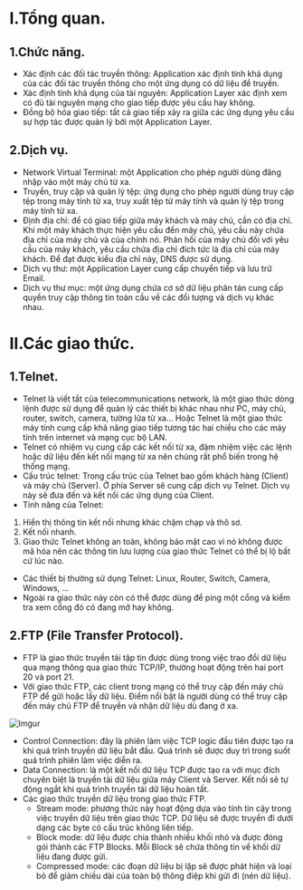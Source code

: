 # I.Tổng quan.
## 1.Chức năng.
* Xác định các đối tác truyền thông: Application xác định tính khả dụng của các đối tác truyền thông cho một ứng dụng có dữ liệu để truyền.
* Xác định tính khả dụng của tài nguyên: Application Layer xác định xem có đủ tài nguyên mạng cho giao tiếp được yêu cầu hay không.
* Đồng bộ hóa giao tiếp: tất cả giao tiếp xảy ra giữa các ứng dụng yêu cầu sự hợp tác được quản lý bởi một Application Layer.

## 2.Dịch vụ.
* Network Virtual Terminal: một Application cho phép người dùng đăng nhập vào một máy chủ từ xa.
* Truyền, truy cập và quản lý tệp: ứng dụng cho phép người dùng truy cập tệp trong máy tính từ xa, truy xuất tệp từ máy tính và quản lý tệp trong máy tính từ xa.
* Định địa chỉ: để có giao tiếp giữa máy khách và máy chủ, cần có địa chỉ. Khi một máy khách thực hiện yêu cầu đến máy chủ, yêu cầu này chứa địa chỉ của máy chủ và của chính nó. Phản hồi của máy chủ đối với yêu cầu của máy khách, yêu cầu chứa địa chỉ đích tức là địa chỉ của máy khách. Để đạt được kiểu địa chỉ này, DNS được sử dụng.
* Dịch vụ thư: một Application Layer cung cấp chuyển tiếp và lưu trữ Email.
* Dịch vụ thư mục: một ứng dụng chứa cơ sở dữ liệu phân tán cung cấp quyền truy cập thông tin toàn cầu về các đối tượng và dịch vụ khác nhau.

# II.Các giao thức.
## 1.Telnet.
* Telnet là viết tắt của  telecommunications network, là một giao thức dòng lệnh được sử dụng để quản lý các thiết bị khác nhau như PC, máy chủ, router, switch, camera, tường lửa từ xa… Hoặc Telnet là một giao thức máy tính cung cấp khả năng giao tiếp tương tác hai chiều cho các máy tính trên internet và mạng cục bộ LAN.
* Telnet có nhiệm vụ cung cấp các kết nối từ xa, đảm nhiệm việc các lệnh hoặc dữ liệu đến kết nối mạng từ xa nên chúng rất phổ biến trong hệ thống mạng.
* Cấu trúc telnet: Trong cấu trúc của Telnet bao gồm khách hàng (Client) và máy chủ (Server). Ở phía Server sẽ cung cấp dịch vụ Telnet. Dịch vụ này sẽ đưa đến và kết nối các ứng dụng của Client.
* Tính năng của Telnet: 
1. Hiển thị thông tin kết nối nhưng khác chậm chạp và thô sơ.
2. Kết nối nhanh.
3. Giao thức Telnet không an toàn, không bảo mật cao vì nó không được mã hóa nên các thông tin lưu lượng của giao thức Telnet có thể bị lộ bất cứ lúc nào.

* Các thiết bị thường sử dụng Telnet: Linux, Router, Switch, Camera, Windows, …
* Ngoài ra giao thức này còn có thể được dùng để ping một cổng và kiểm tra xem cổng đó có đang mở hay không. 

## 2.FTP (File Transfer Protocol).
* FTP là giao thức truyền tải tập tin được dùng trong việc trao đổi dữ liệu qua mạng thông qua giao thức TCP/IP, thường hoạt động trên hai port 20 và port 21.
* Với giao thức FTP, các client trong mạng có thể truy cập đến máy chủ FTP để gửi hoặc lấy dữ liệu. Điểm nổi bật là người dùng có thể truy cập đến máy chủ FTP để truyền và nhận dữ liệu dù đang ở xa.

![Imgur](https://i.imgur.com/ysUvj7q.png)

* Control Connection: đây là phiên làm việc TCP logic đầu tiên được tạo ra khi quá trình truyền dữ liệu bắt đầu. Quá trình sẽ được duy trì trong suốt quá trình phiên làm việc diễn ra.
* Data Connection: là một kết nối dữ liệu TCP được tạo ra với mục đích chuyên biệt là truyền tải dữ liệu giữa máy Client và Server. Kết nối sẽ tự động ngắt khi quá trình truyền tải dữ liệu hoàn tất.
* Các giao thức truyền dữ liệu trong giao thức FTP.
  * Stream mode: phương thức này hoạt động dựa vào tính tin cậy trong việc truyền dữ liệu trên giao thức TCP. Dữ liệu sẽ được truyền đi dưới dạng các byte có cấu trúc không liên tiếp.
  * Block mode: dữ liệu được chia thành nhiều khối nhỏ và được đóng gói thành các FTP Blocks. Mỗi Block sẽ chứa thông tin về khối dữ liệu đang được gửi.
  * Compressed mode: các đoạn dữ liệu bị lặp sẽ được phát hiện và loại bỏ để giảm chiều dài của toàn bộ thông điệp khi gửi đi (nén dữ liệu).


